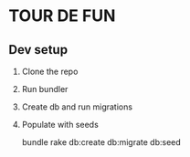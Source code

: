 # TOUR DE FUN

## Dev setup

1. Clone the repo
2. Run bundler
3. Create db and run migrations
4. Populate with seeds

    bundle
    rake db:create db:migrate db:seed
